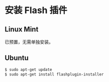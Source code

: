 # 安装 Flash 插件

## Linux Mint

已预置，无需单独安装。

## Ubuntu

```bash
$ sudo apt-get update
$ sudo apt-get install flashplugin-installer
```

